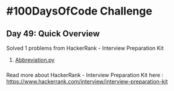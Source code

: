 # #100DaysOfCode Challenge
## Day 49: Quick Overview
Solved 1 problems from HackerRank - Interview Preparation Kit
1. [Abbreviation.py](https://github.com/sandeep-krishna/100DaysOfCode/blob/master/Day%2049/Abbreviation.py)
### 
Read more about HackerRank - Interview Preparation Kit here : https://www.hackerrank.com/interview/interview-preparation-kit